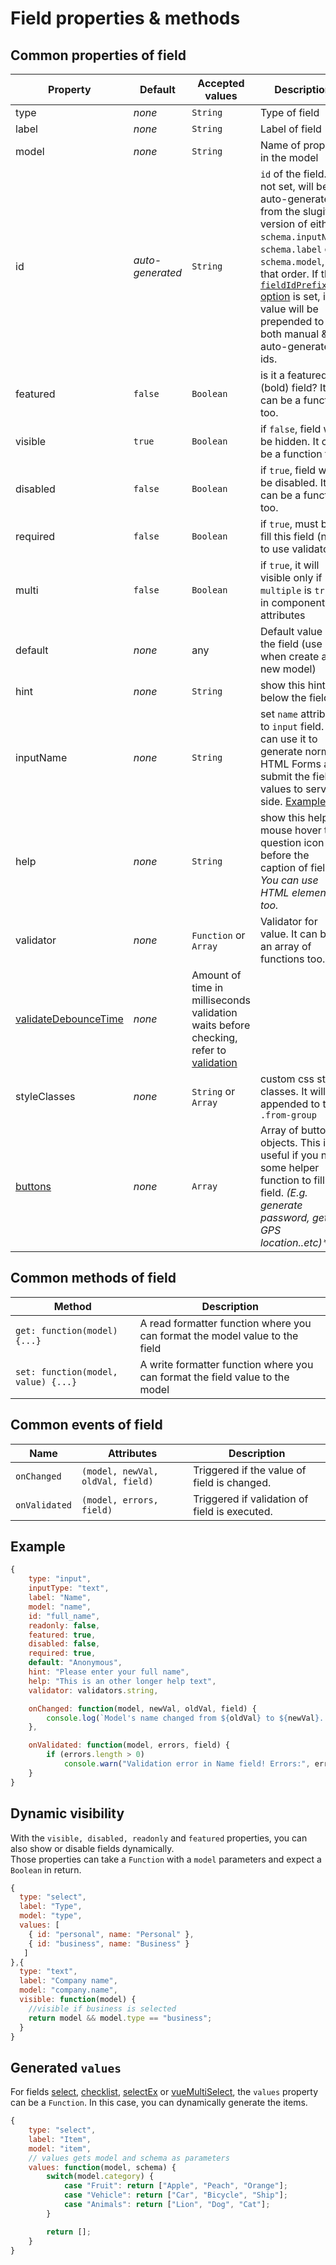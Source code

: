 # Field properties & methods

## Common properties of field

| Property | Default | Accepted values | Description |
| --- | --- | --- | --- |
| type | _none_ | `String` | Type of field |
| label | _none_ | `String` | Label of field |
| model | _none_ | `String` | Name of property in the model |
| id | _auto-generated_ | `String` | `id` of the field. If not set, will be auto-generated from the slugified version of either: `schema.inputName`, `schema.label` or `schema.model`, in that order. If the [`fieldIdPrefix` option](options.md) is set, it's value will be prepended to both manual & auto-generated ids. |
| featured | `false` | `Boolean` | is it a featured \(bold\) field? It can be a function too. |
| visible | `true` | `Boolean` | if `false`, field will be hidden. It can be a function too. |
| disabled | `false` | `Boolean` | if `true`, field will be disabled. It can be a function too. |
| required | `false` | `Boolean` | if `true`, must be fill this field \(need to use validator\). |
| multi | `false` | `Boolean` | if `true`, it will visible only  if `multiple` is `true` in component attributes |
| default | _none_ | any | Default value of the field \(use when create a new model\) |
| hint | _none_ | `String` | show this hint below the field |
| inputName | _none_ | `String` | set `name` attribute to `input` field. You can use it to generate normal HTML Forms and submit the field values to server-side. [Example](https://github.com/vue-generators/vue-form-generator/tree/master/examples/post-form) |
| help | _none_ | `String` | show this help if mouse hover the question icon before the caption of field. _You can use HTML elements too._ |
| validator | _none_ | `Function` or `Array` | Validator for value. It can be an array of functions too. |
| [validateDebounceTime](validation#debounced-validation) | _none_ | Amount of time in milliseconds validation waits before checking, refer to [validation](validation#debounce)
| styleClasses | _none_ | `String` or `Array` | custom css style classes. It will be appended to the `.from-group` |
| [buttons](inside_buttons.md) | _none_ | `Array` | Array of button objects. This is useful if you need some helper function to fill the field. _\(E.g. generate password, get GPS location..etc\)\*_ |

## Common methods of field

| Method | Description |
| --- | --- |
| `get: function(model) {...}` | A read formatter function where you can format the model value to the field |
| `set: function(model, value) {...}` | A write formatter function where you can format the field value to the model |

## Common events of field

| Name | Attributes | Description |
| --- | --- | --- |
| `onChanged` | `(model, newVal, oldVal, field)` | Triggered if the value of field is changed. |
| `onValidated` | `(model, errors, field)` | Triggered if validation of field is executed. |

## Example

```js
{
    type: "input",
    inputType: "text",
    label: "Name",
    model: "name",
    id: "full_name",
    readonly: false,
    featured: true,
    disabled: false,
    required: true,
    default: "Anonymous",
    hint: "Please enter your full name",
    help: "This is an other longer help text",
    validator: validators.string,

    onChanged: function(model, newVal, oldVal, field) {
        console.log(`Model's name changed from ${oldVal} to ${newVal}. Model:`, model);
    },

    onValidated: function(model, errors, field) {
        if (errors.length > 0)
            console.warn("Validation error in Name field! Errors:", errors);
    }
}
```

## Dynamic visibility

With the `visible, disabled, readonly` and `featured` properties, you can also show or disable fields dynamically.  
Those properties can take a `Function` with a `model` parameters and expect a `Boolean` in return.

```js
{
  type: "select",
  label: "Type",
  model: "type",
  values: [
    { id: "personal", name: "Personal" },
    { id: "business", name: "Business" }
   ]
},{
  type: "text",
  label: "Company name",
  model: "company.name",
  visible: function(model) {
    //visible if business is selected
    return model && model.type == "business";
  }
}
```

## Generated `values`

For fields [select](select.md), [checklist](checklist.md), [selectEx](selectex.md) or [vueMultiSelect](vuemultiselect.md), the `values` property can be a `Function`. In this case, you can dynamically generate the items.

```js
{
    type: "select",
    label: "Item",
    model: "item",
    // values gets model and schema as parameters
    values: function(model, schema) {
        switch(model.category) {
            case "Fruit": return ["Apple", "Peach", "Orange"];
            case "Vehicle": return ["Car", "Bicycle", "Ship"];
            case "Animals": return ["Lion", "Dog", "Cat"];
        }

        return [];
    }
}
```



